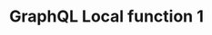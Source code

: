 ---
layout: article-start
title: GraphQL Local function 1
description: Explanation of a GraphQL Local function.
topic: API
tags: ['weaviate', 'API', 'GraphQL']
video-link: 
video-caption: 
menu-order: 2
open-graph-type: article
---